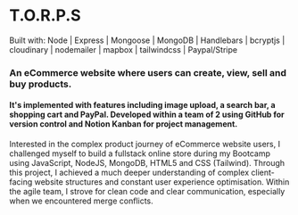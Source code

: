 # T.O.R.P.S
Built with:
Node | Express | Mongoose | MongoDB | Handlebars | bcryptjs | cloudinary | nodemailer | mapbox | tailwindcss | Paypal/Stripe


### An eCommerce website where users can create, view, sell and buy products. 
#### It's implemented with features including image upload, a search bar, a shopping cart and PayPal. Developed within a team of 2 using GitHub for version control and Notion Kanban for project management.


<p> 
  Interested in the complex product journey of eCommerce website users, I challenged myself to build a fullstack online store 
  during my Bootcamp using JavaScript, NodeJS, MongoDB, HTML5 and CSS (Tailwind). 
  Through this project, I achieved a much deeper understanding of complex client-facing website structures and 
  constant user experience optimisation. Within the agile team, I strove for clean code and clear communication, especially when we encountered merge conflicts.
</p>
